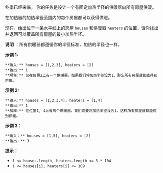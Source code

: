 冬季已经来临。 你的任务是设计一个有固定加热半径的供暖器向所有房屋供暖。

在加热器的加热半径范围内的每个房屋都可以获得供暖。

现在，给出位于一条水平线上的房屋 `houses` 和供暖器 `heaters` 的位置，请你找出并返回可以覆盖所有房屋的最小加热半径。

**说明** ：所有供暖器都遵循你的半径标准，加热的半径也一样。

**示例 1:**

    
    
    **输入:** houses = [1,2,3], heaters = [2]
    **输出:** 1
    **解释:** 仅在位置2上有一个供暖器。如果我们将加热半径设为1，那么所有房屋就都能得到供暖。
    

**示例 2:**

    
    
    **输入:** houses = [1,2,3,4], heaters = [1,4]
    **输出:** 1
    **解释:** 在位置1, 4上有两个供暖器。我们需要将加热半径设为1，这样所有房屋就都能得到供暖。
    

**示例 3：**

    
    
    **输入：** houses = [1,5], heaters = [2]
    **输出：** 3
    

**提示：**

  * `1 <= houses.length, heaters.length <= 3 * 104`
  * `1 <= houses[i], heaters[i] <= 109`

